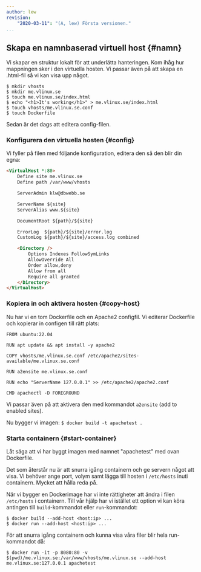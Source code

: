 ```yaml
---
author: lew
revision:
    "2020-03-11": "(A, lew) Första versionen."
...
```

Skapa en namnbaserad virtuell host {#namn}
-------------------------------------------

Vi skapar en struktur lokalt för att underlätta hanteringen. Kom ihåg hur mappningen sker i den virtuella hosten. Vi passar även på att skapa en .html-fil så vi kan visa upp något.

```console
$ mkdir vhosts
$ mkdir me.vlinux.se
$ touch me.vlinux.se/index.html
$ echo "<h1>It's working</h1>" > me.vlinux.se/index.html
$ touch vhosts/me.vlinux.se.conf
$ touch Dockerfile
```

Sedan är det dags att editera config-filen.


### Konfigurera den virtuella hosten {#config}

Vi fyller på filen med följande konfiguration, editera den så den blir din egna:

```html
<VirtualHost *:80>
    Define site me.vlinux.se
    Define path /var/www/vhosts

    ServerAdmin klw@dbwebb.se

    ServerName ${site}
    ServerAlias www.${site}

    DocumentRoot ${path}/${site}

    ErrorLog  ${path}/${site}/error.log
    CustomLog ${path}/${site}/access.log combined

    <Directory />
        Options Indexes FollowSymLinks
        AllowOverride All
        Order allow,deny
        Allow from all
        Require all granted
    </Directory>
</VirtualHost>

```



### Kopiera in och aktivera hosten {#copy-host}

Nu har vi en tom Dockerfile och en Apache2 configfil. Vi editerar Dockerfile och kopierar in configen till rätt plats:

```text
FROM ubuntu:22.04

RUN apt update && apt install -y apache2

COPY vhosts/me.vlinux.se.conf /etc/apache2/sites-available/me.vlinux.se.conf

RUN a2ensite me.vlinux.se.conf

RUN echo "ServerName 127.0.0.1" >> /etc/apache2/apache2.conf

CMD apachectl -D FOREGROUND
```

Vi passar även på att aktivera den med kommandot `a2ensite` (add to enabled sites).

Nu bygger vi imagen: `$ docker build -t apachetest .`



### Starta containern {#start-container}

Låt säga att vi har byggt imagen med namnet "apachetest" med ovan Dockerfile.

Det som återstår nu är att snurra igång containern och ge servern något att visa. Vi behöver ange port, volym samt lägga till hosten i `/etc/hosts` inuti containern. Mycket att hålla reda på.

När vi bygger en Dockerimage har vi inte rättigheter att ändra i filen `/etc/hosts` i containern. Till vår hjälp har vi istället ett option vi kan köra antingen till `build`-kommandot eller `run`-kommandot:

```console
$ docker build --add-host <host:ip> ...
$ docker run --add-host <host:ip> ...
```

För att snurra igång containern och kunna visa våra filer blir hela run-kommandot då:

```console
$ docker run -it -p 8080:80 -v $(pwd)/me.vlinux.se:/var/www/vhosts/me.vlinux.se --add-host me.vlinux.se:127.0.0.1 apachetest
```

<!-- Det enda vi behöver göra nu för att kunna nå den utifrån containern är att lägga till `127.0.0.1    me.vlinux.se` i vår lokala hosts-fil. Var var den nu igen?

```text
Linux/MacOS: /etc/hosts
Windows: C:\Windows\system32\drivers\etc\hosts
``` -->
